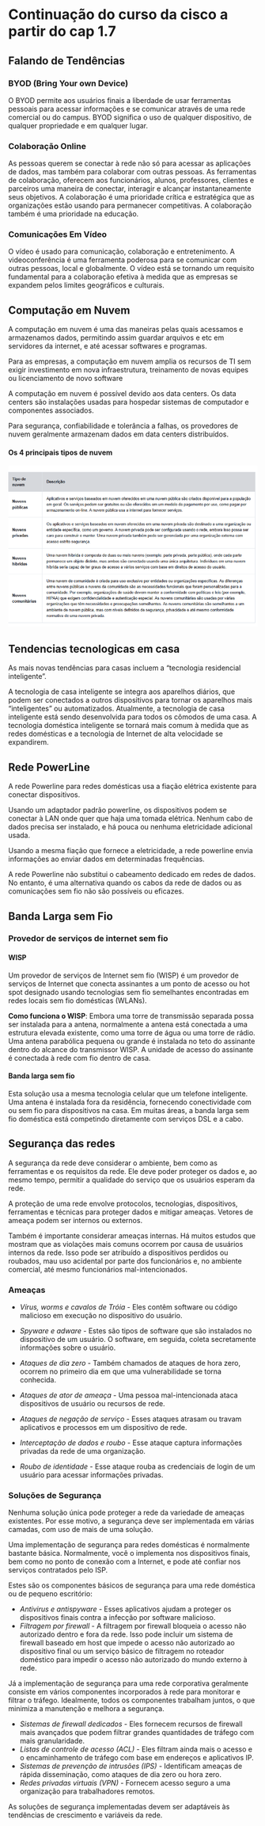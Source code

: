 # Continuação do curso da cisco a partir do cap 1.7

## Falando de Tendências

### BYOD (Bring Your own Device)

O BYOD permite aos usuários finais a liberdade de usar ferramentas pessoais para acessar informações e se comunicar através de uma rede comercial ou do campus.
BYOD significa o uso de qualquer dispositivo, de qualquer propriedade e em qualquer lugar.

### Colaboração Online

As pessoas querem se conectar à rede não só para acessar as aplicações de dados, mas também para colaborar com outras pessoas. 
As ferramentas de colaboração, oferecem aos funcionários, alunos, professores, clientes e parceiros uma maneira de conectar, interagir e alcançar instantaneamente seus objetivos.
A colaboração é uma prioridade crítica e estratégica que as organizações estão usando para permanecer competitivas. A colaboração também é uma prioridade na educação.

### Comunicações Em Vídeo

O vídeo é usado para comunicação, colaboração e entretenimento.
A videoconferência é uma ferramenta poderosa para se comunicar com outras pessoas, local e globalmente. O vídeo está se tornando um requisito fundamental para a colaboração efetiva à medida que as empresas se expandem pelos limites geográficos e culturais.

## Computação em Nuvem

A computação em nuvem é uma das maneiras pelas quais acessamos e armazenamos dados, permitindo assim guardar arquivos e etc em servidores da internet, e até acessar softwares e programas.

Para as empresas, a computação em nuvem amplia os recursos de TI sem exigir investimento em nova infraestrutura, treinamento de novas equipes ou licenciamento de novo software

A computação em nuvem é possível devido aos data centers. Os data centers são instalações usadas para hospedar sistemas de computador e componentes associados.

Para segurança, confiabilidade e tolerância a falhas, os provedores de nuvem geralmente armazenam dados em data centers distribuídos.

#### Os 4 principais tipos de nuvem

![Tipos De Nuvem](imagens/TiposDeNuvem.png)

## Tendencias tecnologicas em casa

As mais novas tendências para casas incluem a “tecnologia residencial inteligente”.

A tecnologia de casa inteligente se integra aos aparelhos diários, que podem ser conectados a outros dispositivos para tornar os aparelhos mais “inteligentes” ou automatizados.
Atualmente, a tecnologia de casa inteligente está sendo desenvolvida para todos os cômodos de uma casa. A tecnologia doméstica inteligente se tornará mais comum à medida que as redes domésticas e a tecnologia de Internet de alta velocidade se expandirem.

## Rede PowerLine

A rede Powerline para redes domésticas usa a fiação elétrica existente para conectar dispositivos.

Usando um adaptador padrão powerline, os dispositivos podem se conectar à LAN onde quer que haja uma tomada elétrica. Nenhum cabo de dados precisa ser instalado, e há pouca ou nenhuma eletricidade adicional usada.

Usando a mesma fiação que fornece a eletricidade, a rede powerline envia informações ao enviar dados em determinadas frequências.

A rede Powerline não substitui o cabeamento dedicado em redes de dados. No entanto, é uma alternativa quando os cabos da rede de dados ou as comunicações sem fio não são possíveis ou eficazes.

## Banda Larga sem Fio

### Provedor de serviços de internet sem fio

#### WISP
Um provedor de serviços de Internet sem fio (WISP) é um provedor de serviços de Internet que conecta assinantes a um ponto de acesso ou hot spot designado usando tecnologias sem fio semelhantes encontradas em redes locais sem fio domésticas (WLANs).

**Como funciona o WISP**:
Embora uma torre de transmissão separada possa ser instalada para a antena, normalmente a antena está conectada a uma estrutura elevada existente, como uma torre de água ou uma torre de rádio. Uma antena parabólica pequena ou grande é instalada no teto do assinante dentro do alcance do transmissor WISP. A unidade de acesso do assinante é conectada à rede com fio dentro de casa.

#### Banda larga sem fio

Esta solução usa a mesma tecnologia celular que um telefone inteligente. Uma antena é instalada fora da residência, fornecendo conectividade com ou sem fio para dispositivos na casa. Em muitas áreas, a banda larga sem fio doméstica está competindo diretamente com serviços DSL e a cabo.

## Segurança das redes

A segurança da rede deve considerar o ambiente, bem como as ferramentas e os requisitos da rede. Ele deve poder proteger os dados e, ao mesmo tempo, permitir a qualidade do serviço que os usuários esperam da rede.

A proteção de uma rede envolve protocolos, tecnologias, dispositivos, ferramentas e técnicas para proteger dados e mitigar ameaças. Vetores de ameaça podem ser internos ou externos.

Também é importante considerar ameaças internas. Há muitos estudos que mostram que as violações mais comuns ocorrem por causa de usuários internos da rede. Isso pode ser atribuído a dispositivos perdidos ou roubados, mau uso acidental por parte dos funcionários e, no ambiente comercial, até mesmo funcionários mal-intencionados.

### Ameaças

* _Vírus, worms e cavalos de Tróia_ - Eles contêm software ou código malicioso em execução no dispositivo do usuário.

* _Spyware e adware_ - Estes são tipos de software que são instalados no dispositivo de um usuário. O software, em seguida, coleta secretamente informações sobre o usuário.

* _Ataques de dia zero_ - Também chamados de ataques de hora zero, ocorrem no primeiro dia em que uma vulnerabilidade se torna conhecida.

* _Ataques de ator de ameaça_ - Uma pessoa mal-intencionada ataca dispositivos de usuário ou recursos de rede.

* _Ataques de negação de serviço_ - Esses ataques atrasam ou travam aplicativos e processos em um dispositivo de rede.

* _Interceptação de dados e roubo_ - Esse ataque captura informações privadas da rede de uma organização.

* _Roubo de identidade_ - Esse ataque rouba as credenciais de login de um usuário para acessar informações privadas.

### Soluções de Segurança

Nenhuma solução única pode proteger a rede da variedade de ameaças existentes. Por esse motivo, a segurança deve ser implementada em várias camadas, com uso de mais de uma solução.

Uma implementação de segurança para redes domésticas é normalmente bastante básica. Normalmente, você o implementa nos dispositivos finais, bem como no ponto de conexão com a Internet, e pode até confiar nos serviços contratados pelo ISP.

Estes são os componentes básicos de segurança para uma rede doméstica ou de pequeno escritório:

* _Antivirus e antispyware_ - Esses aplicativos ajudam a proteger os dispositivos finais contra a infecção por software malicioso.
* _Filtragem por firewall_ - A filtragem por firewall bloqueia o acesso não autorizado dentro e fora da rede. Isso pode incluir um sistema de firewall baseado em host que impede o acesso não autorizado ao dispositivo final ou um serviço básico de filtragem no roteador doméstico para impedir o acesso não autorizado do mundo externo à rede.

Já a implementação de segurança para uma rede corporativa geralmente consiste em vários componentes incorporados à rede para monitorar e filtrar o tráfego. Idealmente, todos os componentes trabalham juntos, o que minimiza a manutenção e melhora a segurança.

* _Sistemas de firewall dedicados_ - Eles fornecem recursos de firewall mais avançados que podem filtrar grandes quantidades de tráfego com mais granularidade.
* _Listas de controle de acesso (ACL)_ - Eles filtram ainda mais o acesso e o encaminhamento de tráfego com base em endereços e aplicativos IP.
* _Sistemas de prevenção de intrusões (IPS)_ - Identificam ameaças de rápida disseminação, como ataques de dia zero ou hora zero.
* _Redes privadas virtuais (VPN)_ - Fornecem acesso seguro a uma organização para trabalhadores remotos.

As soluções de segurança implementadas devem ser adaptáveis às tendências de crescimento e variáveis da rede.


